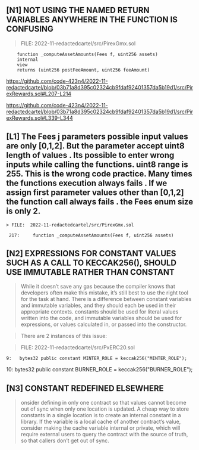 ## [N1] NOT USING THE NAMED RETURN VARIABLES ANYWHERE IN THE FUNCTION IS CONFUSING

> FILE:  2022-11-redactedcartel/src/PirexGmx.sol
 
        function _computeAssetAmounts(Fees f, uint256 assets) 
        internal
        view
        returns (uint256 postFeeAmount, uint256 feeAmount)

 <https://github.com/code-423n4/2022-11-redactedcartel/blob/03b71a8d395c02324cb9fdaf92401357da5b19d1/src/PirexRewards.sol#L207-L214>     

<https://github.com/code-423n4/2022-11-redactedcartel/blob/03b71a8d395c02324cb9fdaf92401357da5b19d1/src/PirexRewards.sol#L339-L344>

##

## [L1] The **Fees j** parameters possible input values are only  [0,1,2]. But the parameter accept uint8 length of values . Its possible to enter wrong inputs while calling the functions.  uint8 range is 255. This is the wrong code practice. Many times the functions execution always fails . If we assign first parameter values other than [0,1,2] the function call always fails . the Fees enum size is only 2.

    > FILE:  2022-11-redactedcartel/src/PirexGmx.sol

     217:     function _computeAssetAmounts(Fees f, uint256 assets)

##

## [N2]   EXPRESSIONS FOR CONSTANT VALUES SUCH AS A CALL TO KECCAK256(), SHOULD USE IMMUTABLE RATHER THAN CONSTANT

>  While it doesn’t save any gas because the compiler knows that developers often make this mistake, it’s still best to use the right tool for the task at hand. There is a difference between constant variables and immutable variables, and they should each be used in their appropriate contexts. constants should be used for literal values written into the code, and immutable variables should be used for expressions, or values calculated in, or passed into the constructor.

> There are 2 instances of this issue:

> FILE:  2022-11-redactedcartel/src/PxERC20.sol

    9:   bytes32 public constant MINTER_ROLE = keccak256("MINTER_ROLE");

   10:  bytes32 public constant BURNER_ROLE = keccak256("BURNER_ROLE");

##

## [N3]  CONSTANT REDEFINED ELSEWHERE

>  onsider defining in only one contract so that values cannot become out of sync when only one location is updated. A cheap way to store constants in a single location is to create an internal constant in a library. If the variable is a local cache of another contract’s value, consider making the cache variable internal or private, which will require external users to query the contract with the source of truth, so that callers don’t get out of sync.











